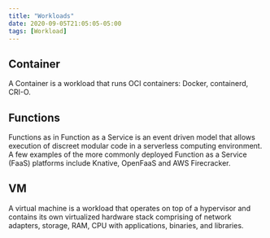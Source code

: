 ```yaml
---
title: "Workloads"
date: 2020-09-05T21:05:05-05:00
tags: [Workload]
---
```


## Container

A Container is a workload that runs OCI containers: Docker, containerd, CRI-O.

## Functions

Functions as in Function as a Service is an event driven model that allows execution of discreet modular code in a serverless computing environment. A few examples of the more commonly deployed Function as a Service (FaaS) platforms include Knative, OpenFaaS and AWS Firecracker.

## VM

A virtual machine is a workload that operates on top of a hypervisor and contains its own virtualized hardware stack comprising of network adapters, storage, RAM, CPU with applications, binaries, and libraries.

